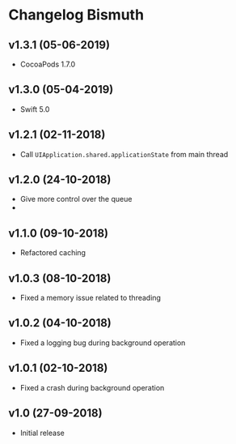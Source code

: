# Changelog Bismuth

## v1.3.1 (05-06-2019)
- CocoaPods 1.7.0

## v1.3.0 (05-04-2019)
- Swift 5.0

## v1.2.1 (02-11-2018)
- Call `UIApplication.shared.applicationState` from main thread

## v1.2.0 (24-10-2018)
- Give more control over the queue
- 
## v1.1.0 (09-10-2018)
- Refactored caching

## v1.0.3 (08-10-2018)
- Fixed a memory issue related to threading

## v1.0.2 (04-10-2018)
- Fixed a logging bug during background operation

## v1.0.1 (02-10-2018)
- Fixed a crash during background operation

## v1.0 (27-09-2018)
- Initial release